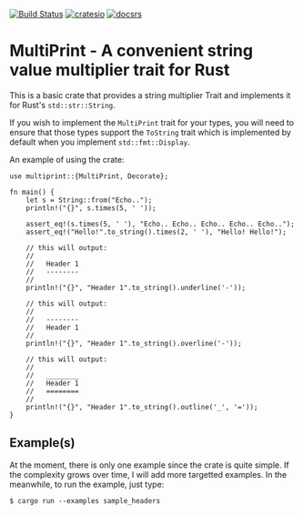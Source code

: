 [![Build Status](https://travis-ci.org/carribus/rust-multiprint.svg?branch=master)](https://travis-ci.org/carribus/rust-multiprint)
[![cratesio](https://img.shields.io/badge/crates/v/multiprint.svg)](https://crates.io/crates/multiprint)
[![docsrs](https://docs.rs/multiprint/badge.svg)](https://docs.rs/multiprint)

# MultiPrint - A convenient string value multiplier trait for Rust

This is a basic crate that provides a string multiplier Trait and implements it 
for Rust's `std::str::String`. 

If you wish to implement the `MultiPrint` trait for your types, you will need 
to ensure that those types support the `ToString` trait which is implemented 
by default when you implement `std::fmt::Display`.

An example of using the crate:

```
use multiprint::{MultiPrint, Decorate};

fn main() {
    let s = String::from("Echo..");
    println!("{}", s.times(5, ' '));

    assert_eq!(s.times(5, ' '), "Echo.. Echo.. Echo.. Echo.. Echo..");
    assert_eq!("Hello!".to_string().times(2, ' '), "Hello! Hello!");

    // this will output:
    //
    //   Header 1
    //   --------
    //
    println!("{}", "Header 1".to_string().underline('-'));

    // this will output:
    //
    //   --------
    //   Header 1
    //
    println!("{}", "Header 1".to_string().overline('-'));

    // this will output:
    //
    //   ________
    //   Header 1
    //   ========
    //
    println!("{}", "Header 1".to_string().outline('_', '='));
}
```

## Example(s)

At the moment, there is only one example since the crate is quite simple. If the complexity grows over time,
I will add more targetted examples. In the meanwhile, to run the example, just type:

```
$ cargo run --examples sample_headers
```
